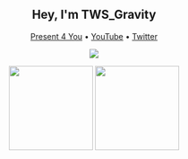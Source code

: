 <h2 align="center">Hey, I'm TWS_Gravity</h2>
<p align="center">
  <a href="https://twsgravity.github.io/present-4-you/">Present 4 You</a> •
  <a href="https://youtube.com/TWSGravity">YouTube</a> •
  <a href="https://twitter.com/TWS_Gravity">Twitter</a>
</p>

<p align="center">
    <img src="https://readme-typing-svg.herokuapp.com?duration=6000&color=F7F7F7&width=250&lines=I+am+a+%22developer%22+;worst+youtuber+;and+gamer+in+existence" />
</p>

<p align= "center">
  <img height= "150" src="https://github-readme-stats.vercel.app/api?username=twsgravity&theme=react&show_icons=true&include_all_commits=true&count_private=true" />
  <img height= "150" src="https://github-readme-stats.vercel.app/api/top-langs/?username=twsgravity&theme=react&layout=compact" />
</p>
